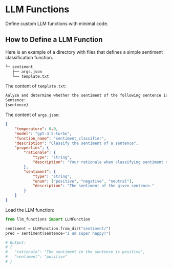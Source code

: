 # LLM Functions 
Define custom LLM functions with minimal code.
## How to Define a LLM Function
Here is an example of a directory with files that defines a simple sentiment classification function.
```bash
└─ sentiment
   ├── args.json
   └── template.txt
```
The content of `template.txt`:
```bash
Aalyze and determine whether the sentiment of the following sentence is positive, negative, or neutral.
Sentence:
{sentence}
```
The content of `args.json`:
```json
{
    "temperature": 0.0,
    "model": "gpt-3.5-turbo",
    "function_name": "sentiment_classifier",
    "description": "Classify the sentiment of a sentence",
    "properties": {
        "rationale": {
            "type": "string",
            "description": "Your rationale when classifying sentiment of the given sentence."
        },
        "sentiment": {
            "type": "string",
            "enum": ["positive", "negative", "neutral"],
            "description": "The sentiment of the given sentence."
        }
    }
}
```
Load the LLM function:
```python
from llm_functions import LLMFunction

sentiment = LLMFunction.from_dir("sentiment/")
pred = sentiment(sentence="I am super happy!")

# Output:
# {
#   "rationale": "The sentiment in the sentence is positive",
#   "sentiment": "positive"
# }
```
